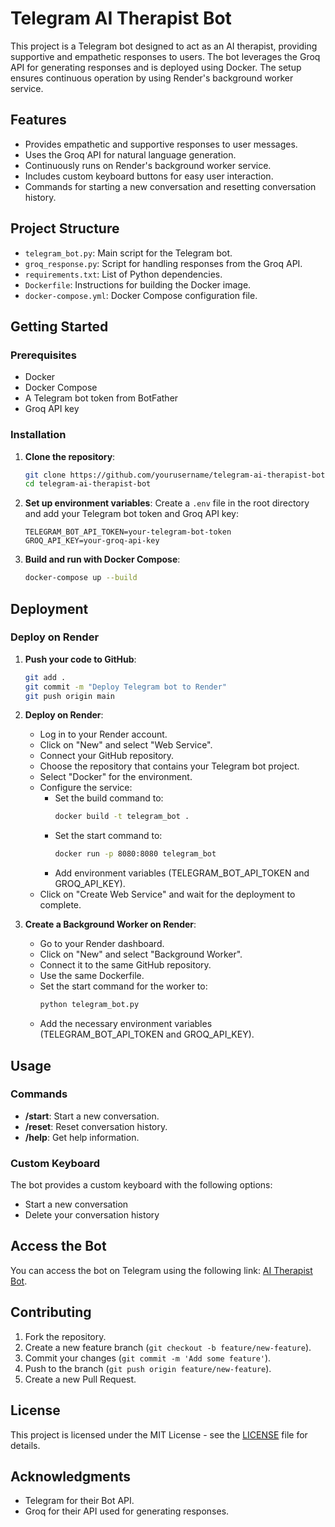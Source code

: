 

# Telegram AI Therapist Bot

This project is a Telegram bot designed to act as an AI therapist, providing supportive and empathetic responses to users. The bot leverages the Groq API for generating responses and is deployed using Docker. The setup ensures continuous operation by using Render's background worker service.

## Features

- Provides empathetic and supportive responses to user messages.
- Uses the Groq API for natural language generation.
- Continuously runs on Render's background worker service.
- Includes custom keyboard buttons for easy user interaction.
- Commands for starting a new conversation and resetting conversation history.

## Project Structure

- `telegram_bot.py`: Main script for the Telegram bot.
- `groq_response.py`: Script for handling responses from the Groq API.
- `requirements.txt`: List of Python dependencies.
- `Dockerfile`: Instructions for building the Docker image.
- `docker-compose.yml`: Docker Compose configuration file.

## Getting Started

### Prerequisites

- Docker
- Docker Compose
- A Telegram bot token from BotFather
- Groq API key

### Installation

1. **Clone the repository**:
   ```sh
   git clone https://github.com/yourusername/telegram-ai-therapist-bot.git
   cd telegram-ai-therapist-bot
   ```

2. **Set up environment variables**:
   Create a `.env` file in the root directory and add your Telegram bot token and Groq API key:
   ```env
   TELEGRAM_BOT_API_TOKEN=your-telegram-bot-token
   GROQ_API_KEY=your-groq-api-key
   ```

3. **Build and run with Docker Compose**:
   ```sh
   docker-compose up --build
   ```

## Deployment

### Deploy on Render

1. **Push your code to GitHub**:
   ```sh
   git add .
   git commit -m "Deploy Telegram bot to Render"
   git push origin main
   ```

2. **Deploy on Render**:
   - Log in to your Render account.
   - Click on "New" and select "Web Service".
   - Connect your GitHub repository.
   - Choose the repository that contains your Telegram bot project.
   - Select "Docker" for the environment.
   - Configure the service:
     - Set the build command to:
       ```sh
       docker build -t telegram_bot .
       ```
     - Set the start command to:
       ```sh
       docker run -p 8080:8080 telegram_bot
       ```
     - Add environment variables (TELEGRAM_BOT_API_TOKEN and GROQ_API_KEY).
   - Click on "Create Web Service" and wait for the deployment to complete.

3. **Create a Background Worker on Render**:
   - Go to your Render dashboard.
   - Click on "New" and select "Background Worker".
   - Connect it to the same GitHub repository.
   - Use the same Dockerfile.
   - Set the start command for the worker to:
     ```sh
     python telegram_bot.py
     ```
   - Add the necessary environment variables (TELEGRAM_BOT_API_TOKEN and GROQ_API_KEY).

## Usage

### Commands

- **/start**: Start a new conversation.
- **/reset**: Reset conversation history.
- **/help**: Get help information.

### Custom Keyboard

The bot provides a custom keyboard with the following options:
- Start a new conversation
- Delete your conversation history

## Access the Bot

You can access the bot on Telegram using the following link: [AI Therapist Bot](http://t.me/MyAICoachBot).

## Contributing

1. Fork the repository.
2. Create a new feature branch (`git checkout -b feature/new-feature`).
3. Commit your changes (`git commit -m 'Add some feature'`).
4. Push to the branch (`git push origin feature/new-feature`).
5. Create a new Pull Request.

## License

This project is licensed under the MIT License - see the [LICENSE](LICENSE) file for details.

## Acknowledgments

- Telegram for their Bot API.
- Groq for their API used for generating responses.